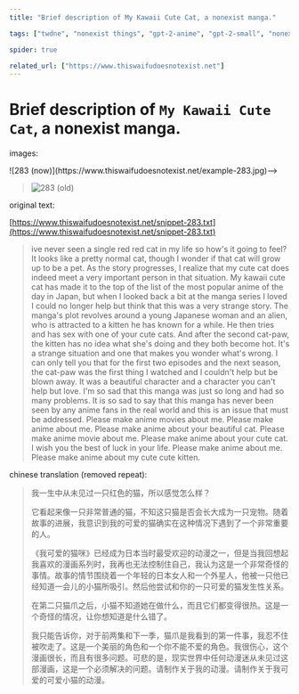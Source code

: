 ```yaml
---
title: "Brief description of My Kawaii Cute Cat, a nonexist manga."

tags: ["twdne", "nonexist things", "gpt-2-anime", "gpt-2-small", "nonexist", "dream", "manga"]

spider: true

related_url: ["https://www.thiswaifudoesnotexist.net"]
---
```


# Brief description of `My Kawaii Cute Cat`, a nonexist manga.

images:

<!--> ![283 (now)](https://www.thiswaifudoesnotexist.net/example-283.jpg)-->
> ![283 (old)](https://www.gwern.net/images/gan/thiswaifudoesnotexist-283.png)


original text: 

[https://www.thiswaifudoesnotexist.net/snippet-283.txt](https://www.thiswaifudoesnotexist.net/snippet-283.txt)

> ive never seen a single red red cat in my life so how's it going to feel? It looks like a pretty normal cat, though I wonder if that cat 
> will grow up to be a pet. As the story progresses, I realize that my cute cat does indeed meet a very important person in that situation. 
> My kawaii cute cat has made it to the top of the list of the most popular anime of the day in Japan, but when I looked back a bit at the 
> manga series I loved I could no longer help but think that this was a very strange story. The manga's plot revolves around a young
> Japanese woman and an alien, who is attracted to a kitten he has known for a while. He then tries and has sex with one of your cute
> cats. And after the second cat-paw, the kitten has no idea what she's doing and they both become hot. It's a strange situation and one that makes you wonder what's wrong. I can only tell you that for the first two episodes and the next season, the cat-paw was the first thing I watched and I couldn't help but be blown away. It was a beautiful character and a character you can't help but love. I'm so
> sad that this manga was just so long and had so many problems. It is so sad to say that this manga has never been seen by any anime
> fans in the real world and this is an issue that must be addressed. 
> Please make anime movies about me. Please make anime about me. Please make anime about your beautiful cat. Please make anime movie
> about me. Please make anime about your cute cat. I wish you the best of luck in your life.
> Please make anime about me. Please make anime about my cute cute kitten.

chinese translation (removed repeat):
> 我一生中从未见过一只红色的猫，所以感觉怎么样？
>
>
> 它看起来像一只非常普通的猫，不知这只猫是否会长大成为一只宠物。随着故事的进展，我意识到我的可爱的猫确实在这种情况下遇到了一个非常重要的人。
>
>
> 《我可爱的猫咪》已经成为日本当时最受欢迎的动漫之一，但是当我回想起我喜欢的漫画系列时，我再也无法控制住自己，我认为这是一个非常奇怪的事情。故事的情节围绕着一个年轻的日本女人和一个外星人，他被一只他已经知道一会儿的小猫所吸引。然后他尝试和你的一只可爱的猫发生性关系。
>
>
> 在第二只猫爪之后，小猫不知道她在做什么，而且它们都变得很热。这是一个奇怪的情况，让你想知道是什么错了。
>
>
> 我只能告诉你，对于前两集和下一季，猫爪是我看到的第一件事，我忍不住被吹走了。这是一个美丽的角色和一个你不能不爱的角色。我很伤心，这个漫画很长，而且有很多问题。可悲的是，现实世界中任何动漫迷从未见过这部漫画，这是一个必须解决的问题。请制作关于我的动漫。请制作关于我可爱的可爱小猫的动漫。
